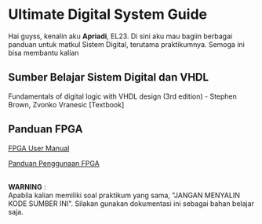 # Ultimate Digital System Guide

Hai guyss, kenalin aku **Apriadi**, EL23. Di sini aku mau bagiin berbagai panduan untuk matkul Sistem Digital, terutama praktikumnya. Semoga ini bisa membantu kalian

## Sumber Belajar Sistem Digital dan VHDL
Fundamentals of digital logic with VHDL design (3rd edition) - Stephen Brown, Zvonko Vranesic [Textbook]

## Panduan FPGA

[FPGA User Manual](https://drive.google.com/file/d/11_tTxa4eZcXPIQl6Rjy1ZpSjOCW4L0Z5/view?usp=sharing)

[Panduan Penggunaan FPGA](https://drive.google.com/file/d/1Lx4Zb-LqUp0FHMTPzTzYsApsQqLu1N9I/view?usp=sharing)

\
**WARNING** :\
Apabila kalian memiliki soal praktikum yang sama, "JANGAN MENYALIN KODE SUMBER INI". Silakan gunakan dokumentasi ini sebagai bahan belajar saja.
